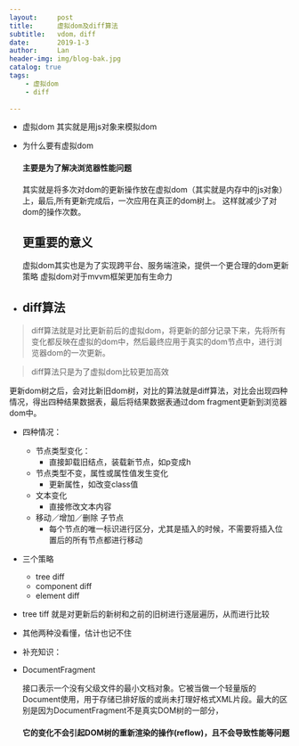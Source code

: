 ```yaml
---
layout:     post
title:      虚拟dom及diff算法
subtitle:   vdom，diff
date:       2019-1-3
author:     Lan
header-img: img/blog-bak.jpg
catalog: true
tags:
    - 虚拟dom
    - diff
    
---
```


- 虚拟dom
  其实就是用js对象来模拟dom

- 为什么要有虚拟dom
  #### 主要是为了解决浏览器性能问题
  其实就是将多次对dom的更新操作放在虚拟dom（其实就是内存中的js对象）上，最后,所有更新完成后，一次应用在真正的dom树上。
  这样就减少了对dom的操作次数。
  ## 更重要的意义
  虚拟dom其实也是为了实现跨平台、服务端渲染，提供一个更合理的dom更新策略
  虚拟dom对于mvvm框架更加有生命力

- ## diff算法

> diff算法就是对比更新前后的虚拟dom，将更新的部分记录下来，先将所有变化都反映在虚拟的dom中，然后最终应用于真实的dom节点中，进行浏览器dom的一次更新。

>diff算法只是为了虚拟dom比较更加高效

更新dom树之后，会对比新旧dom树，对比的算法就是diff算法，对比会出现四种情况，得出四种结果数据表，最后将结果数据表通过dom fragment更新到浏览器dom中。

- 四种情况：
  - 节点类型变化：
    - 直接卸载旧结点，装载新节点，如p变成h
  - 节点类型不变，属性或属性值发生变化
    - 更新属性，如改变class值
  - 文本变化
    - 直接修改文本内容
  - 移动／增加／删除 子节点
    - 每个节点的唯一标识进行区分，尤其是插入的时候，不需要将插入位置后的所有节点都进行移动


- 三个策略
  - tree diff
  - component diff
  - element diff
- tree tiff
  就是对更新后的新树和之前的旧树进行逐层遍历，从而进行比较
- 其他两种没看懂，估计也记不住


- 补充知识：
- DocumentFragment
  
    接口表示一个没有父级文件的最小文档对象。它被当做一个轻量版的Document使用，用于存储已排好版的或尚未打理好格式XML片段。最大的区别是因为DocumentFragment不是真实DOM树的一部分，
    #### 它的变化不会引起DOM树的重新渲染的操作(reflow)，且不会导致性能等问题
  



  
